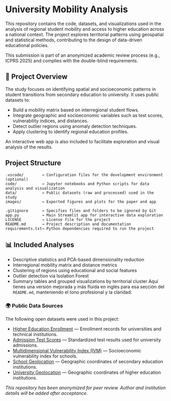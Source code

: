 # University Mobility Analysis

This repository contains the code, datasets, and visualizations used in the analysis of regional student mobility and access to higher education across a national context. The project explores territorial patterns using geospatial and statistical methods, contributing to the design of data-driven educational policies.

This submission is part of an anonymized academic review process (e.g., ICPRS 2025) and complies with the double-blind requirements.

## 🧠 Project Overview

The study focuses on identifying spatial and socioeconomic patterns in student transitions from secondary education to university. It uses public datasets to:

- Build a mobility matrix based on interregional student flows.
- Integrate geographic and socioeconomic variables such as test scores, vulnerability indices, and distances.
- Detect outlier regions using anomaly detection techniques.
- Apply clustering to identify regional education profiles.

An interactive web app is also included to facilitate exploration and visual analysis of the results.

##  Project Structure

```text
.vscode/        → Configuration files for the development environment (optional)
code/           → Jupyter notebooks and Python scripts for data analysis and visualization
data/           → Public datasets (raw and processed) used in the study
images/         → Exported figures and plots for the paper and app

.gitignore      → Specifies files and folders to be ignored by Git
app.py          → Main Streamlit app for interactive data exploration
LICENSE         → License file for the project
README.md       → Project description and documentation
requirements.txt→ Python dependencies required to run the project
```


## 📊 Included Analyses

- Descriptive statistics and PCA-based dimensionality reduction
- Interregional mobility matrix and distance metrics
- Clustering of regions using educational and social features
- Outlier detection via Isolation Forest
- Summary tables and grouped visualizations by territorial cluster
Aquí tienes una versión mejorada y más fluida en inglés para esa sección del `README.md`, manteniendo el tono profesional y la claridad:


### 🌍 Public Data Sources

The following open datasets were used in this project:

* [Higher Education Enrollment](https://datosabiertos.mineduc.cl/matricula-en-educacion-superior/) — Enrollment records for universities and technical institutions.
* [Admission Test Scores](https://datosabiertos.mineduc.cl/pruebas-de-admision-a-la-educacion-superior/) — Standardized test results used for university admissions.
* [Multidimensional Vulnerability Index (IVM)](https://www.junaeb.cl/medicion-la-vulnerabilidad-ivm/) — Socioeconomic vulnerability index for schools.
* [School Geolocation](https://www.geoportal.cl/geoportal/catalog/35408/Establecimientos%20Educaci%C3%B3n%20Escolar) — Geographic coordinates of secondary education institutions.
* [University Geolocation](https://www.geoportal.cl/geoportal/catalog/35408/Establecimientos%20Educaci%C3%B3n%20Escolar) — Geographic coordinates of higher education institutions.


*This repository has been anonymized for peer review. Author and institution details will be added after acceptance.*



